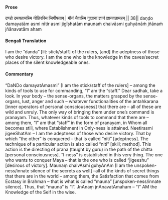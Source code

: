 #### Prose 

दण्डो दमयतामस्मि नीतिरस्मि जिगीषताम् |
मौनं चैवास्मि गुह्यानां ज्ञानं ज्ञानवतामहम् || 38||
daṇḍo damayatām asmi nītir asmi jigīṣhatām
maunaṁ chaivāsmi guhyānāṁ jñānaṁ jñānavatām aham

 #### Bengali Translation 

I am the “danda” [lit: stick/staff] of the rulers, [and] the adeptness of those who desire victory. I am the one who is the knowledge in the caves/secret places of the silent knowledgeable ones. 

 #### Commentary 

“DaNDo damayatAmasmi” [I am the stick/staff of the rulers] – among the kinds of tools to use for commanding, “I” am the “staff.” Dear sadhak, take a look. In your body – the sense-organs, the matters grasped by the sense-organs, lust, anger and such – whatever functionalities of the antahkarana [inner operators of personal consciousness] that there are – all of these are wild and unruly. The only way of bringing them under one’s command is pranayam. Thus, whatever kinds of tools to command that there are – among them, “I” am that “staff” in the form of pranayam, in Whom all becomes still, where Establishment in Only-ness is attained. Neetirasmi jigeeShatAm – I am the adeptness of those who desire victory. That by which “the other” is conquered – that is called “niti” [adeptness]. The technique of a particular action is also called “niti” [skill; method]. This action is the directing of prana (taught by guru) in the path of the chitta [personal consciousness]. “I-ness” is established in this very thing. The one who wants to conquer Maya – that is the one who is called “jigeeshu” [desirous of victory]. Maunaṃ chaivAsmi guhyAnAm [I am the unspoken-ness/innate silence of the secrets as well] –all of the kinds of secret things that there are in the world – among them, the Satisfaction that comes from Ecstasy in Brahman – that is what is called “mauna” [unspoken-ness/innate silence]. Thus, that “mauna” is “I”. JnAnaṃ jnAnavatAmaham – “I” AM the Knowledge of the Self in the wise. 